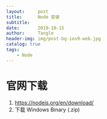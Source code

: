 ```yaml
---
layout:     post
title:      Node 安装
subtitle:   
date:       2019-10-15
author:     Tangle
header-img: img/post-bg-ios9-web.jpg
catalog: true
tags:
    - Node
---
```


# 官网下载

1. https://nodejs.org/en/download/
1. 下载 Windows Binary (.zip)
